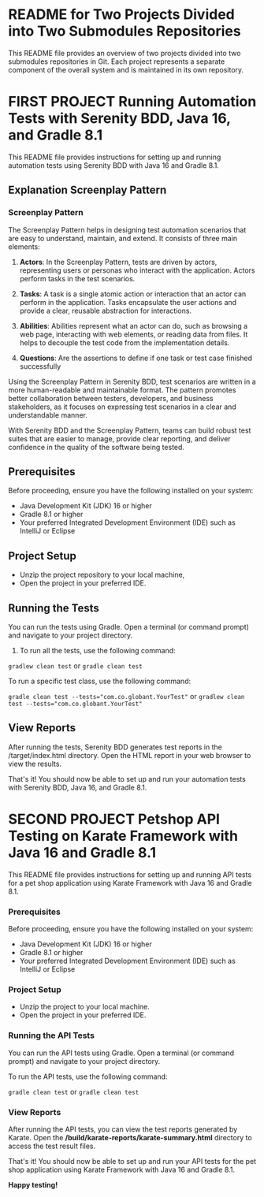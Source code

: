 # README for Two Projects Divided into Two Submodules Repositories

This README file provides an overview of two projects divided into two submodules repositories in Git. Each project represents a separate component of the overall system and is maintained in its own repository.

# FIRST PROJECT Running Automation Tests with Serenity BDD, Java 16, and Gradle 8.1

This README file provides instructions for setting up and running automation tests using Serenity BDD with Java 16 and Gradle 8.1.

## Explanation Screenplay Pattern

### Screenplay Pattern

The Screenplay Pattern helps in designing test automation scenarios that are easy to understand, maintain, and extend. It consists of three main elements:

1. **Actors**: In the Screenplay Pattern, tests are driven by actors, representing users or personas who interact with the application. Actors perform tasks in the test scenarios.

2. **Tasks**: A task is a single atomic action or interaction that an actor can perform in the application. Tasks encapsulate the user actions and provide a clear, reusable abstraction for interactions.

3. **Abilities**: Abilities represent what an actor can do, such as browsing a web page, interacting with web elements, or reading data from files. It helps to decouple the test code from the implementation details.

4. **Questions**: Are the assertions to define if one task or test case finished successfully

Using the Screenplay Pattern in Serenity BDD, test scenarios are written in a more human-readable and maintainable format. The pattern promotes better collaboration between testers, developers, and business stakeholders, as it focuses on expressing test scenarios in a clear and understandable manner.

With Serenity BDD and the Screenplay Pattern, teams can build robust test suites that are easier to manage, provide clear reporting, and deliver confidence in the quality of the software being tested.

## Prerequisites

Before proceeding, ensure you have the following installed on your system:

- Java Development Kit (JDK) 16 or higher
- Gradle 8.1 or higher
- Your preferred Integrated Development Environment (IDE) such as IntelliJ or Eclipse

## Project Setup

- Unzip the project repository to your local machine,
- Open the project in your preferred IDE.

## Running the Tests

You can run the tests using Gradle. Open a terminal (or command prompt) and navigate to your project directory.

1. To run all the tests, use the following command:

`gradlew clean test`
or 
`gradle clean test`

To run a specific test class, use the following command:

`gradle clean test --tests="com.co.globant.YourTest"`
or
`gradlew clean test --tests="com.co.globant.YourTest"`

## View Reports

After running the tests, Serenity BDD generates test reports in the /target/index.html directory. Open the HTML report in your web browser to view the results.

That's it! You should now be able to set up and run your automation tests with Serenity BDD, Java 16, and Gradle 8.1.

# SECOND PROJECT Petshop API Testing on Karate Framework with Java 16 and Gradle 8.1

This README file provides instructions for setting up and running API tests for a pet shop application using Karate Framework with Java 16 and Gradle 8.1.

### Prerequisites

Before proceeding, ensure you have the following installed on your system:

- Java Development Kit (JDK) 16 or higher
- Gradle 8.1 or higher
- Your preferred Integrated Development Environment (IDE) such as IntelliJ or Eclipse

### Project Setup

- Unzip the project to your local machine.
- Open the project in your preferred IDE.

### Running the API Tests

You can run the API tests using Gradle. Open a terminal (or command prompt) and navigate to your project directory.

To run the API tests, use the following command:

`gradle clean test`
or
`gradle clean test`

### View Reports

After running the API tests, you can view the test reports generated by Karate. Open the
**/build/karate-reports/karate-summary.html** directory to access the test result files.

That's it! You should now be able to set up and run your API tests for the pet shop application using Karate Framework
with Java 16 and Gradle 8.1.

**Happy testing!**
